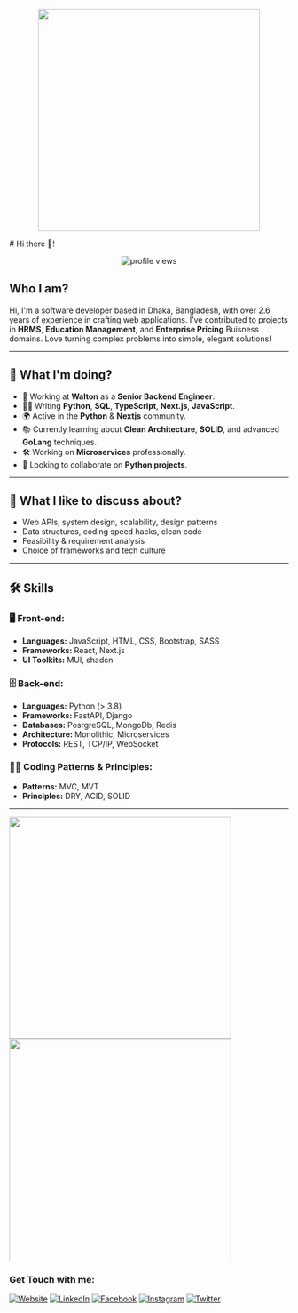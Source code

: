<!-- Coding GIF -->
<p align="center">
  <img src="https://cdn.dribbble.com/users/1162077/screenshots/3848914/programmer.gif" width="400" />
</p>
# Hi there 👋!
<p align="center">
  <img src="https://komarev.com/ghpvc/?username=shudipta-majumder&label=Profile%20Views&color=blue&style=flat-square" alt="profile views" />
</p>

## Who I am?
Hi, I'm a software developer based in Dhaka, Bangladesh, with over 2.6 years of experience in crafting web applications.
I’ve contributed to projects in **HRMS**, **Education Management**, and **Enterprise Pricing** Buisness domains.
Love turning complex problems into simple, elegant solutions!

---

## 🚀 What I'm doing?
- 🏢 Working at **Walton** as a **Senior Backend Engineer**.
- 👨‍💻 Writing **Python**, **SQL**, **TypeScript**, **Next.js**, **JavaScript**.
- 🌍 Active in the **Python** & **Nextjs** community.
- 📚 Currently learning about **Clean Architecture**, **SOLID**, and advanced **GoLang** techniques.
- 🛠️ Working on **Microservices** professionally.
- 👯 Looking to collaborate on **Python projects**.

---

## 💬 What I like to discuss about?
- Web APIs, system design, scalability, design patterns
- Data structures, coding speed hacks, clean code
- Feasibility & requirement analysis
- Choice of frameworks and tech culture

---

## 🛠️ Skills

### 🖥 Front-end:
- **Languages:** JavaScript, HTML, CSS, Bootstrap, SASS
- **Frameworks:** React, Next.js
- **UI Toolkits:** MUI, shadcn

### 🗄️ Back-end:
- **Languages:** Python (> 3.8)
- **Frameworks:** FastAPI, Django
- **Databases:** PosrgreSQL, MongoDb, Redis
- **Architecture:** Monolithic, Microservices
- **Protocols:** REST, TCP/IP, WebSocket

### 🧙‍♂️ Coding Patterns & Principles:
- **Patterns:** MVC, MVT
- **Principles:** DRY, ACID, SOLID
---
<div align="center" style="width:400px">
  <img src="https://github-readme-stats.vercel.app/api?username=shudipta-majumder&show_icons=true&theme=radical" width="400"  />
  <img src="https://github-readme-streak-stats.herokuapp.com/?user=shudipta-majumder&theme=radical" width="400"  />
</div>

### Get Touch with me:
[![Website](https://img.shields.io/badge/Website-000?style=for-the-badge&logo=Google-Chrome&logoColor=white)](https://shudipta.vercel.app)
[![LinkedIn](https://img.shields.io/badge/LinkedIn-000?style=for-the-badge&logo=linkedin&logoColor=white)](https://www.linkedin.com/in/shudipta-mazumdar/)
[![Facebook](https://img.shields.io/badge/Facebook-000?style=for-the-badge&logo=Facebook&logoColor=white)](https://www.facebook.com/shudipta11238)
[![Instagram](https://img.shields.io/badge/Instagram-000?style=for-the-badge&logo=instagram&logoColor=white)](https://www.instagram.com/shudipta_majumder/)
[![Twitter](https://img.shields.io/badge/Twitter-000?style=for-the-badge&logo=twitter&logoColor=white)](https://x.com/Shudipta11238)


